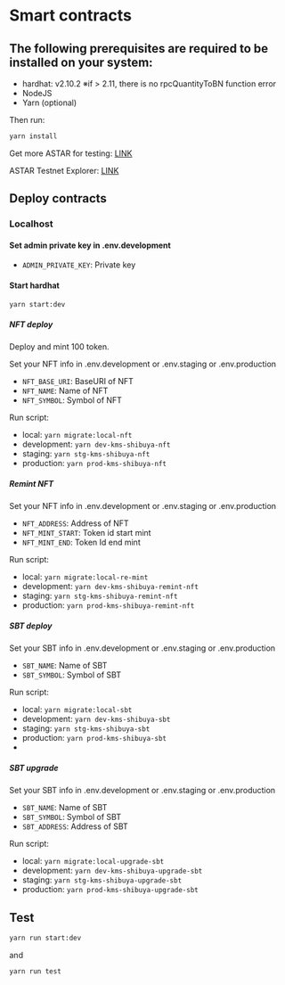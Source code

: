 # Smart contracts

## The following prerequisites are required to be installed on your system:
- hardhat: v2.10.2  ※if > 2.11, there is no rpcQuantityToBN function error
- NodeJS
- Yarn (optional)

Then run:

```sh
yarn install
```

Get more ASTAR for testing: [LINK](https://docs.astar.network/docs/quickstart/faucet)

ASTAR Testnet Explorer: [LINK](https://docs.blockscout.com/for-users/verifying-a-smart-contract)

## Deploy contracts
### Localhost
#### Set admin private key in .env.development
- `ADMIN_PRIVATE_KEY`: Private key


#### Start hardhat
```sh
yarn start:dev
```

##### NFT deploy
Deploy and mint 100 token.

Set your NFT info in  .env.development or .env.staging or .env.production
- `NFT_BASE_URI`: BaseURI of NFT  
- `NFT_NAME`: Name of NFT  
- `NFT_SYMBOL`: Symbol of NFT  

Run script:
- local: `yarn migrate:local-nft`
- development: `yarn dev-kms-shibuya-nft`
- staging: `yarn stg-kms-shibuya-nft`
- production: `yarn prod-kms-shibuya-nft`

##### Remint NFT
Set your NFT info in .env.development or .env.staging or .env.production

- `NFT_ADDRESS`: Address of NFT  
- `NFT_MINT_START`: Token id start mint  
- `NFT_MINT_END`: Token Id end mint

Run script:
- local: `yarn migrate:local-re-mint`
- development: `yarn dev-kms-shibuya-remint-nft`
- staging: `yarn stg-kms-shibuya-remint-nft`
- production: `yarn prod-kms-shibuya-remint-nft`

##### SBT deploy

Set your SBT info in  .env.development or .env.staging or .env.production
- `SBT_NAME`: Name of SBT
- `SBT_SYMBOL`: Symbol of SBT

Run script:
- local: `yarn migrate:local-sbt`
- development: `yarn dev-kms-shibuya-sbt`
- staging: `yarn stg-kms-shibuya-sbt`
- production: `yarn prod-kms-shibuya-sbt`
- 

##### SBT upgrade

Set your SBT info in  .env.development or .env.staging or .env.production
- `SBT_NAME`: Name of SBT
- `SBT_SYMBOL`: Symbol of SBT
- `SBT_ADDRESS`: Address of SBT

Run script:
- local: `yarn migrate:local-upgrade-sbt`
- development: `yarn dev-kms-shibuya-upgrade-sbt`
- staging: `yarn stg-kms-shibuya-upgrade-sbt`
- production: `yarn prod-kms-shibuya-upgrade-sbt`

## Test
```sh
yarn run start:dev
```

and

```sh
yarn run test
```
